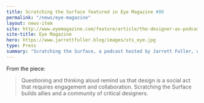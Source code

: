 ```yaml
---
title: Scratching the Surface featured in Eye Magazine #98
permalink: "/news/eye-magazine"
layout: news-item
site: http://www.eyemagazine.com/feature/article/the-designer-as-podcaster
site-title: Eye Magazine
hero: https://www.jarrettfuller.blog/images/sts_eye.jpg
type: Press
summary: "Scratching the Surface, a podcast hosted by Jarrett Fuller, was include in a feature in the latest issue of Eye Magazine called 'The Designer as Podcaster.'"
---
```


From the piece:

> Questioning and thinking aloud remind us that design is a social act that requires engagement and collaboration. Scratching the Surface builds allies and a community of critical designers.

